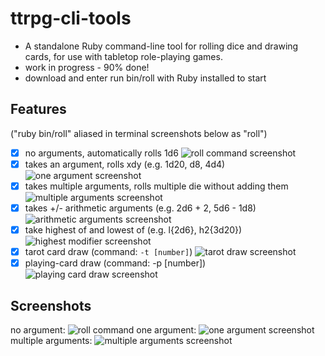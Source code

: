 # ttrpg-cli-tools

- A standalone Ruby command-line tool for rolling dice and drawing cards, for use with tabletop role-playing games.
- work in progress - 90% done!
- download and enter run bin/roll with Ruby installed to start

## Features
("ruby bin/roll" aliased in terminal screenshots below as "roll")

- [x] no arguments, automatically rolls 1d6
![roll command screenshot](https://i.imgur.com/AfDYyNX.png)
- [x] takes an argument, rolls xdy (e.g. 1d20, d8, 4d4)
![one argument screenshot](https://i.imgur.com/IGYZqIh.png)
- [x] takes multiple arguments, rolls multiple die without adding them
![multiple arguments screenshot](https://i.imgur.com/eYKXge4.png)
- [x] takes +/- arithmetic arguments (e.g. 2d6 + 2, 5d6 - 1d8)
![arithmetic arguments screenshot](https://i.imgur.com/URdZmJq.png)
- [x] take highest of and lowest of (e.g. l{2d6}, h2{3d20})
![highest modifier screenshot](https://i.imgur.com/uUtmveq.png)
- [x] tarot card draw (command: `-t [number]`)
![tarot draw screenshot](https://i.imgur.com/HWWW3f4.png)
- [x] playing-card draw (command: -p [number])
![playing card draw screenshot](https://i.imgur.com/aWDClBQ.png)

## Screenshots
no argument:
![roll command](https://i.imgur.com/AfDYyNX.png)
one argument:
![one argument screenshot](https://i.imgur.com/IGYZqIh.png)
multiple arguments:
![multiple arguments screenshot](https://i.imgur.com/eYKXge4.png)